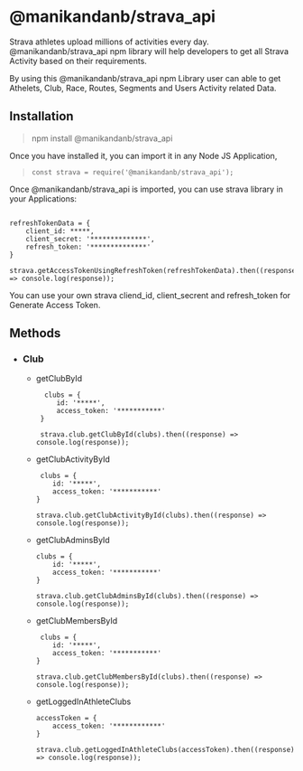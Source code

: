 # @manikandanb/strava_api

Strava athletes upload millions of activities every day. @manikandanb/strava_api npm library will help developers to get all Strava Activity based on their requirements.

By using this @manikandanb/strava_api npm Library user can able to get Athelets, Club, Race, Routes, Segments and Users Activity related Data.


## Installation

> npm install @manikandanb/strava_api

Once you have installed it, you can import it in any Node JS Application,

> ```const strava = require('@manikandanb/strava_api');```

Once @manikandanb/strava_api is imported, you can use strava library in your Applications:


```

refreshTokenData = {
    client_id: *****,
    client_secret: '**************',
    refresh_token: '**************'
}

strava.getAccessTokenUsingRefreshToken(refreshTokenData).then((response) => console.log(response));

```
You can use your own strava cliend_id, client_secrent and refresh_token for Generate Access Token.

## Methods
- ### Club
    - getClubById
       ```
         clubs = {
            id: '*****',
            access_token: '***********'
        }

        strava.club.getClubById(clubs).then((response) => console.log(response));
        ```
    - getClubActivityById
        ```
         clubs = {
            id: '*****',
            access_token: '***********'
        }
        
        strava.club.getClubActivityById(clubs).then((response) => console.log(response));
        ```
    - getClubAdminsById
        ```
        clubs = {
            id: '*****',
            access_token: '***********'
        }

        strava.club.getClubAdminsById(clubs).then((response) => console.log(response));
        ```
    - getClubMembersById
        ```
         clubs = {
            id: '*****',
            access_token: '***********'
        }

        strava.club.getClubMembersById(clubs).then((response) => console.log(response));
        ```
    - getLoggedInAthleteClubs
        ```
        accessToken = {
            access_token: '************'
        }

        strava.club.getLoggedInAthleteClubs(accessToken).then((response) => console.log(response));

        ```
        
        



